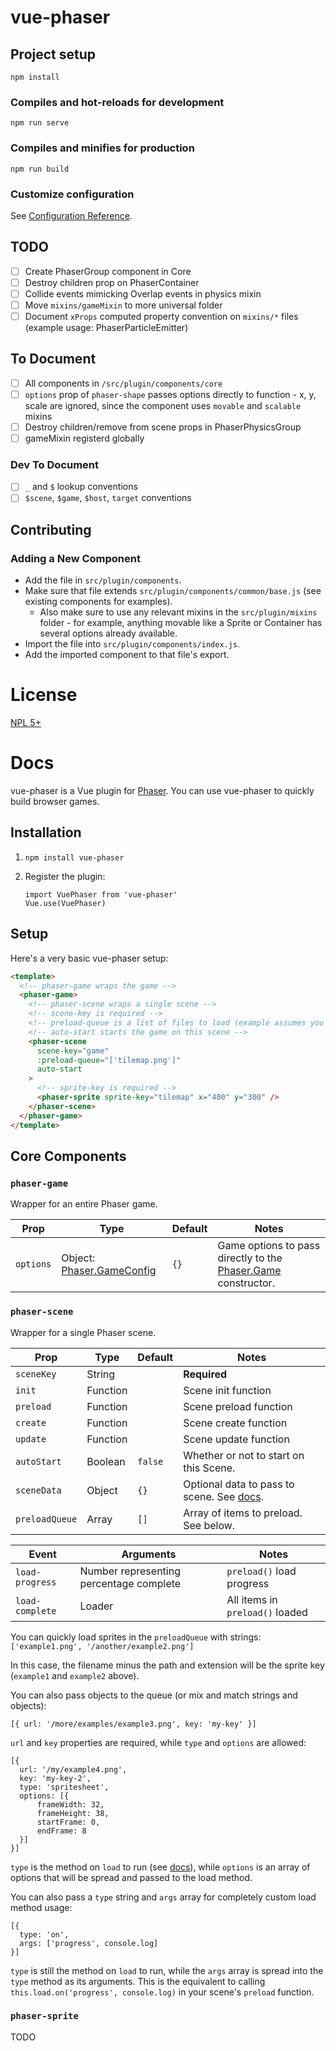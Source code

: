 # vue-phaser

## Project setup
```
npm install
```

### Compiles and hot-reloads for development
```
npm run serve
```

### Compiles and minifies for production
```
npm run build
```

### Customize configuration
See [Configuration Reference](https://cli.vuejs.org/config/).

## TODO

- [ ] Create PhaserGroup component in Core
- [ ] Destroy children prop on PhaserContainer
- [ ] Collide events mimicking Overlap events in physics mixin
- [ ] Move `mixins/gameMixin` to more universal folder
- [ ] Document `xProps` computed property convention on `mixins/*` files (example usage: PhaserParticleEmitter)

## To Document

- [ ] All components in `/src/plugin/components/core`
- [ ] `options` prop of `phaser-shape` passes options directly to function - x, y, scale are ignored, since the component uses `movable` and `scalable` mixins
- [ ] Destroy children/remove from scene props in PhaserPhysicsGroup
- [ ] gameMixin registerd globally

### Dev To Document

- [ ] `_` and `$` lookup conventions
- [ ] `$scene`, `$game`, `$host`, `target` conventions

## Contributing

### Adding a New Component

* Add the file in `src/plugin/components`.
* Make sure that file extends `src/plugin/components/common/base.js` (see existing components for examples). 
  * Also make sure to use any relevant mixins in the `src/plugin/mixins` folder - for example, anything movable like a Sprite or Container has several options already available.
* Import the file into `src/plugin/components/index.js`.
* Add the imported component to that file's export.

# License

[NPL 5+](https://git.pixie.town/thufie/NPL/src/branch/master/NPL.txt)

# Docs

vue-phaser is a Vue plugin for [Phaser](https://phaser.io/). You can use vue-phaser to quickly build browser games.

## Installation

1. `npm install vue-phaser`
2. Register the plugin:

    ```
    import VuePhaser from 'vue-phaser'
    Vue.use(VuePhaser)
    ```

## Setup

Here's a very basic vue-phaser setup:

```html
<template>
  <!-- phaser-game wraps the game -->
  <phaser-game>
    <!-- phaser-scene wraps a single scene -->
    <!-- scene-key is required -->
    <!-- preload-queue is a list of files to load (example assumes you have a tilemap.png file available) -->
    <!-- auto-start starts the game on this scene -->
    <phaser-scene
      scene-key="game"
      :preload-queue="['tilemap.png']"
      auto-start
    >
      <!-- sprite-key is required -->
      <phaser-sprite sprite-key="tilemap" x="400" y="300" />
    </phaser-scene>
  </phaser-game>
</template>
```

## Core Components 

### `phaser-game`

Wrapper for an entire Phaser game.

| Prop      | Type                                                                                                       | Default | Notes                                                                                                                        |
| --------- | ---------------------------------------------------------------------------------------------------------- | ------- | ---------------------------------------------------------------------------------------------------------------------------- |
| `options` | Object: [Phaser.GameConfig](https://photonstorm.github.io/phaser3-docs/Phaser.Types.Core.html#.GameConfig) | `{}`    | Game options to pass directly to the [Phaser.Game](https://photonstorm.github.io/phaser3-docs/Phaser.Game.html) constructor. |

### `phaser-scene`

Wrapper for a single Phaser scene.

| Prop           | Type     | Default | Notes                                                                                                                               |
| -------------- | -------- | ------- | ----------------------------------------------------------------------------------------------------------------------------------- |
| `sceneKey`     | String   |         | **Required**                                                                                                                        |
| `init`         | Function |         | Scene init function                                                                                                                 |
| `preload`      | Function |         | Scene preload function                                                                                                              |
| `create`       | Function |         | Scene create function                                                                                                               |
| `update`       | Function |         | Scene update function                                                                                                               |
| `autoStart`    | Boolean  | `false` | Whether or not to start on this Scene.                                                                                              |
| `sceneData`    | Object   | `{}`    | Optional data to pass to scene. See [docs](https://photonstorm.github.io/phaser3-docs/Phaser.Scenes.SceneManager.html#add__anchor). |
| `preloadQueue` | Array    | `[]`    | Array of items to preload. See below.                                                                                               |

| Event           | Arguments                               | Notes                           |
| --------------- | --------------------------------------- | ------------------------------- |
| `load-progress` | Number representing percentage complete | `preload()` load progress       |
| `load-complete` | Loader                                  | All items in `preload()` loaded |

You can quickly load sprites in the `preloadQueue` with strings: 
  `['example1.png', '/another/example2.png']`
  
In this case, the filename minus the path and extension will be the sprite key (`example1` and `example2` above).

You can also pass objects to the queue (or mix and match strings and objects):

```
[{ url: '/more/examples/example3.png', key: 'my-key' }]
```
  
`url` and `key` properties are required, while `type` and `options` are allowed:

```
[{ 
  url: '/my/example4.png', 
  key: 'my-key-2', 
  type: 'spritesheet', 
  options: [{
      frameWidth: 32,
      frameHeight: 38,
      startFrame: 0,
      endFrame: 8
  }] 
}]
```                      

`type` is the method on `load` to run (see [docs](https://photonstorm.github.io/phaser3-docs/Phaser.Loader.LoaderPlugin.html#toc24__anchor)), while `options` is an array of options that will be spread and passed to the load method.

You can also pass a `type` string and `args` array for completely custom load method usage:

```
[{
  type: 'on',
  args: ['progress', console.log]
}]
```

`type` is still the method on `load` to run, while the `args` array is spread into the `type` method as its arguments. This is the equivalent to calling `this.load.on('progress', console.log)` in your scene's `preload` function.

  ### `phaser-sprite`

  TODO